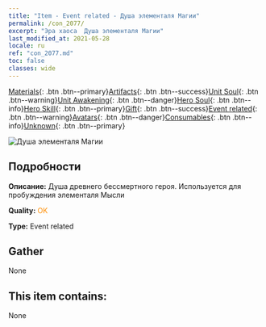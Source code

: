 ```yaml
---
title: "Item - Event related - Душа элементаля Магии"
permalink: /con_2077/
excerpt: "Эра хаоса  Душа элементаля Магии"
last_modified_at: 2021-05-28
locale: ru
ref: "con_2077.md"
toc: false
classes: wide
---
```

 [Materials](/ItemsRU/){: .btn .btn--primary}[Artifacts](/ItemsRU/Artifacts/){: .btn .btn--success}[Unit Soul](/ItemsRU/UnitSoul/){: .btn .btn--warning}[Unit Awakening](/ItemsRU/UnitAwakening/){: .btn .btn--danger}[Hero Soul](/ItemsRU/HeroSoul/){: .btn .btn--info}[Hero Skill](/ItemsRU/HeroSkill/){: .btn .btn--primary}[Gift](/ItemsRU/Gift/){: .btn .btn--success}[Event related](/ItemsRU/Events/){: .btn .btn--warning}[Avatars](/ItemsRU/Avatars/){: .btn .btn--danger}[Consumables](/ItemsRU/Consumables/){: .btn .btn--info}[Unknown](/ItemsRU/Unknown/){: .btn .btn--primary}

 ![Душа элементаля Магии](/images/t/juexing_906.png)

## Подробности
 **Описание:** Душа древнего бессмертного героя. Используется для пробуждения элементаля Мысли

 **Quality:** <span style="color: #FF8C00">OK</span>

 **Type:** Event related

## Gather

  None

## This item contains:

  None

